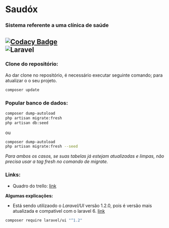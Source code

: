 # Saudóx
### Sistema referente a uma clínica de saúde
[![Codacy Badge](https://app.codacy.com/project/badge/Grade/c2342cc77a644f1d950d36fcc7f0c17e)](https://www.codacy.com?utm_source=github.com&amp;utm_medium=referral&amp;utm_content=dev-ox/Saudox&amp;utm_campaign=Badge_Grade)
<br/>
![Laravel](https://github.com/dev-ox/Saudox/workflows/Laravel/badge.svg)
---



### Clone do repositório:
Ao dar clone no repositório, é necessário executar seguinte comando; para atualizar o o seu projeto.

```bash
composer update
```

### Popular banco de dados:
```bash
composer dump-autoload
php artisan migrate:fresh
php artisan db:seed
```
ou
```bash
composer dump-autoload
php artisan migrate:fresh --seed
```
_Para ambos os casos, se suas tabelas já estejam atualizadas e limpas, não
precisa usar a tag fresh no comando de migrate._

### Links:
- Quadro do trello: [link](https://trello.com/b/JBiMYFBe/desenvolvimento)

**Algumas explicações:**
- Está sendo utilizaodo o *Laravel/UI* versão 1.2.0, pois é versão mais atualizada e compatível com o laravel 6. [link](https://github.com/laravel/ui/releases)
``` bash
composer require laravel/ui "^1.2"
```
